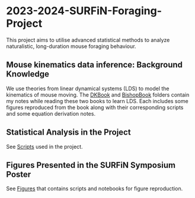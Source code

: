 # 2023-2024-SURFiN-Foraging-Project

This project aims to utilise advanced statistical methods to analyze naturalistic, long-duration mouse foraging behaviour.

## Mouse kinematics data inference: Background Knowledge

We use theories from linear dynamical systems (LDS) to model the kinematics of mouse moving. The [DKBook](/DKBook) and [BishopBook](/BishopBook) folders contain my notes while reading these two books to learn LDS. Each includes some figures reproduced from the book along with their corresponding scripts and some equation derivation notes.

## Statistical Analysis in the Project
See [Scripts](/Scripts) used in the project.

## Figures Presented in the SURFiN Symposium Poster
See [Figures](/Figures) that contains scripts and notebooks for figure reproduction.
